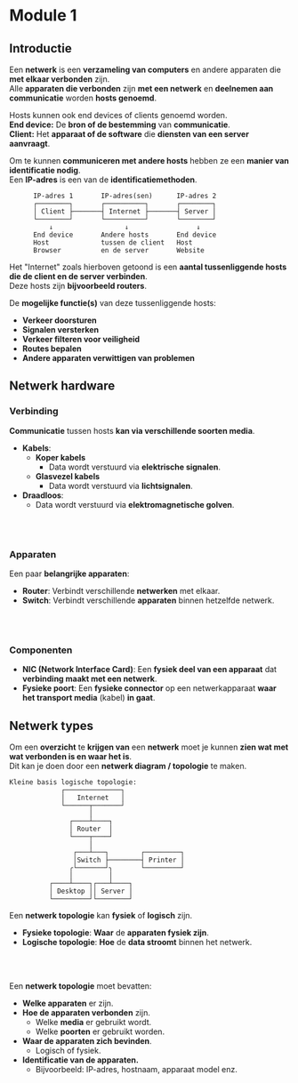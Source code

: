 # Module 1

## Introductie

Een **netwerk** is een **verzameling van computers** en andere apparaten die **met elkaar verbonden** zijn.\
Alle **apparaten die verbonden** zijn **met een netwerk** en **deelnemen aan communicatie** worden **hosts genoemd**.

Hosts kunnen ook end devices of clients genoemd worden.\
**End device:** De **bron of de bestemming** van **communicatie**.\
**Client:** Het **apparaat of de software** die **diensten van een server aanvraagt**.

Om te kunnen **communiceren met andere hosts** hebben ze een **manier van identificatie nodig**.\
Een **IP-adres** is een van de **identificatiemethoden**.

```
      IP-adres 1       IP-adres(sen)      IP-adres 2
      ┌────────┐       ┌──────────┐       ┌────────┐
      │ Client ├───────┤ Internet ├───────┤ Server │
      └────────┘       └──────────┘       └────────┘
          ↓                  ↓                 ↓
      End device       Andere hosts       End device
      Host             tussen de client   Host
      Browser          en de server       Website
```

Het "Internet" zoals hierboven getoond is een **aantal tussenliggende hosts die de client en de server verbinden**.\
Deze hosts zijn **bijvoorbeeld routers**.

De **mogelijke functie(s)** van deze tussenliggende hosts:
- **Verkeer doorsturen**
- **Signalen versterken**
- **Verkeer filteren voor veiligheid**
- **Routes bepalen**
- **Andere apparaten verwittigen van problemen**

## Netwerk hardware

### Verbinding

**Communicatie** tussen hosts **kan via verschillende soorten media**.

- **Kabels**:
  - **Koper kabels**
    - Data wordt verstuurd via **elektrische signalen**.
  - **Glasvezel kabels**
    - Data wordt verstuurd via **lichtsignalen**.
- **Draadloos**:
  - Data wordt verstuurd via **elektromagnetische golven**.

<!-- INVISIBLE CHARACTERS FOR SECTION LINE -->
<format style="underline">
⠀⠀⠀⠀⠀⠀⠀⠀⠀⠀⠀⠀⠀⠀⠀⠀⠀⠀⠀⠀⠀⠀⠀⠀⠀⠀⠀⠀⠀⠀⠀⠀⠀⠀⠀⠀⠀⠀⠀⠀⠀⠀⠀⠀⠀⠀⠀⠀⠀⠀⠀⠀⠀⠀⠀⠀⠀⠀⠀⠀⠀⠀⠀⠀⠀⠀⠀⠀⠀⠀⠀⠀⠀⠀⠀⠀⠀⠀⠀⠀⠀⠀⠀⠀⠀⠀⠀⠀⠀⠀⠀⠀⠀
</format>
<!-- INVISIBLE CHARACTERS FOR SECTION LINE -->

### Apparaten

Een paar **belangrijke apparaten**:

- **Router**: Verbindt verschillende **netwerken** met elkaar.
- **Switch**: Verbindt verschillende **apparaten** binnen hetzelfde netwerk.

<!-- INVISIBLE CHARACTERS FOR SECTION LINE -->
<format style="underline">
⠀⠀⠀⠀⠀⠀⠀⠀⠀⠀⠀⠀⠀⠀⠀⠀⠀⠀⠀⠀⠀⠀⠀⠀⠀⠀⠀⠀⠀⠀⠀⠀⠀⠀⠀⠀⠀⠀⠀⠀⠀⠀⠀⠀⠀⠀⠀⠀⠀⠀⠀⠀⠀⠀⠀⠀⠀⠀⠀⠀⠀⠀⠀⠀⠀⠀⠀⠀⠀⠀⠀⠀⠀⠀⠀⠀⠀⠀⠀⠀⠀⠀⠀⠀⠀⠀⠀⠀⠀⠀⠀⠀⠀
</format>
<!-- INVISIBLE CHARACTERS FOR SECTION LINE -->

### Componenten

- **NIC (Network Interface Card)**: Een **fysiek deel van een apparaat** dat **verbinding maakt met een netwerk**.
- **Fysieke poort**: Een **fysieke connector** op een netwerkapparaat **waar het transport media** (kabel) **in gaat**.

## Netwerk types

Om een **overzicht** te **krijgen van** een **netwerk** moet je kunnen **zien wat met wat verbonden is en waar het is**.\
Dit kan je doen door een **netwerk diagram / topologie** te maken.

```
Kleine basis logische topologie: 
             ┌──────────────┐
             │   Internet   │
             └──────┬───────┘
                    │
               ┌────┴────┐
               │ Router  │
               └────┬────┘
                    │
                ┌───┴───┐        ┌─────────┐
                │Switch ├────────┤ Printer │
               ╭└───────┘╮       └─────────┘
               │         │
          ┌────┴────┐┌───┴────┐
          │ Desktop ││ Server │
          └─────────┘└────────┘
```

Een **netwerk topologie** kan **fysiek** of **logisch** zijn.
- **Fysieke topologie**: **Waar** de **apparaten fysiek zijn**.
- **Logische topologie**: **Hoe** de **data stroomt** binnen het netwerk.

<!-- INVISIBLE CHARACTERS FOR SECTION LINE -->
<format style="underline">
⠀⠀⠀⠀⠀⠀⠀⠀⠀⠀⠀⠀⠀⠀⠀⠀⠀⠀⠀⠀⠀⠀⠀⠀⠀⠀⠀⠀⠀⠀⠀⠀⠀⠀⠀⠀⠀⠀⠀⠀⠀⠀⠀⠀⠀⠀⠀⠀⠀⠀⠀⠀⠀⠀⠀⠀⠀⠀⠀⠀⠀⠀⠀⠀⠀⠀⠀⠀⠀⠀⠀⠀⠀⠀⠀⠀⠀⠀⠀⠀⠀⠀⠀⠀⠀⠀⠀⠀⠀⠀⠀⠀⠀
</format>
<!-- INVISIBLE CHARACTERS FOR SECTION LINE -->

Een **netwerk topologie** moet bevatten:
- **Welke apparaten** er zijn.
- **Hoe de apparaten verbonden** zijn.
  - Welke **media** er gebruikt wordt.
  - Welke **poorten** er gebruikt worden.
- **Waar de apparaten zich bevinden**.
  - Logisch of fysiek.
- **Identificatie van de apparaten.**
  - Bijvoorbeeld: IP-adres, hostnaam, apparaat model enz.

